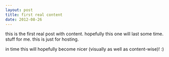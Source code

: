 ```yaml
---
layout: post
title: first real content
date: 2012-08-26
---
```



this is the first real post with content. hopefully this one will last some
time.
stuff for me. this is just for hosting.

in time this will hopefully become nicer (visually as well as content-wise)!
:)

